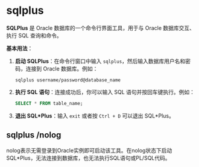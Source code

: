 # sqlplus
**SQLPlus** 是 Oracle 数据库的一个命令行界面工具，用于与 Oracle 数据库交互、执行 SQL 查询和命令。

**基本用法**：

1. **启动 SQLPlus**：在命令行窗口中输入 `sqlplus`，然后输入数据库用户名和密码，连接到 Oracle 数据库。例如：
    ```sh;
    sqlplus username/password@database_name
    ```

2. **执行 SQL 语句**：连接成功后，你可以输入 SQL 语句并按回车键执行。例如：

    ```sql
    SELECT * FROM table_name;
    ```

3. **退出 SQL*Plus**：输入 `exit` 或者按 `Ctrl + D` 可以退出 SQL*Plus。

## sqlplus /nolog
nolog表示无需登录到Oracle实例即可启动该工具。在nolog状态下启动SQL*Plus，无法连接到数据库，也无法执行SQL语句或PL/SQL代码。